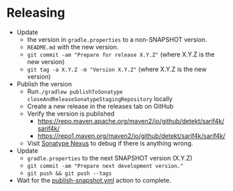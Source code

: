 # Releasing

- Update 
  - the version in `gradle.properties` to a non-SNAPSHOT version. 
  - `README.md` with the new version.
  - `git commit -am "Prepare for release X.Y.Z"` (where X.Y.Z is the new version)
  - `git tag -a X.Y.Z -m "Version X.Y.Z"` (where X.Y.Z is the new version)
- Publish the version
  - Run`./gradlew publishToSonatype closeAndReleaseSonatypeStagingRepository` locally
  - Create a new release in the releases tab on GitHub
  - Verify the version is published
    - https://repo.maven.apache.org/maven2/io/github/detekt/sarif4k/sarif4k/
    - https://repo1.maven.org/maven2/io/github/detekt/sarif4k/sarif4k/
  - Visit [Sonatype Nexus](https://oss.sonatype.org/) to debug if there is anything wrong.
- Update 
  - `gradle.properties` to the next SNAPSHOT version (X.Y.Z)
  - `git commit -am "Prepare next development version."`
  - `git push && git push --tags`
- Wait for the [publish-snapshot.yml](.github/workflows/publish-snapshot.yml) action to complete.
